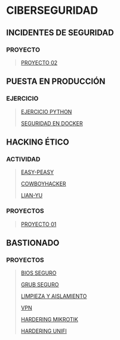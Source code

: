 <!-- https://marcusrojaspacheco.github.io/CIBERSEGUIRDAD_22-23/EJERCICIO_COWBOYHACKER -->

# CIBERSEGURIDAD

## INCIDENTES DE SEGURIDAD
### PROYECTO

> [PROYECTO 02](./INCIDENTES%20DE%20SEGURIDAD/PROYECTOS/PRESENTACION/1.a.0.3_G2.html)

##  PUESTA EN PRODUCCIÓN
### EJERCICIO

> [EJERCICIO PYTHON](./EJERCICIOS_PYTHON.html)
>
> [SEGURIDAD EN DOCKER](./UT3.PC01)

## HACKING ÉTICO
### ACTIVIDAD

> [EASY-PEASY](./EJERCICIO_EASY-PEASY)
> 
> [COWBOYHACKER](./EJERCICIO_COWBOYHACKER)
> 
> [LIAN-YU](./EJERCICIO_LIAN-YU)

### PROYECTOS

> [PROYECTO 01](./HACKING_ETICO/P.01_G2_HE.html)

## BASTIONADO
### PROYECTOS

> [BIOS SEGURO](./BASTIONADO/PROYECTOS/VISUAL/proyectos-BIOS/)
>
> [GRUB SEGURO](./BASTIONADO/PROYECTOS/VISUAL/proyectos-GRUB/)
>
> [LIMPIEZA Y AISLAMIENTO](./BASTIONADO/PROYECTOS/VISUAL/Proyecto_3-Limpieza-Aislamiento)
>
> [VPN](./BASTIONADO/PROYECTOS/VISUAL/VPN%20WIREGUARD/)
> 
> [HARDERING MIKROTIK](./BASTIONADO/PROYECTOS/VISUAL/GUIA_DE_HARDERING/)
> 
> [HARDERING UNIFI](./BASTIONADO/PROYECTOS/VISUAL/GUIA_DE_UNIFI/)

[def]: https://img.shields.io/badge/GitHub-View_on_GitHub-blue?logo=GitHub
